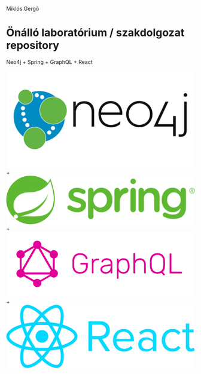 Miklós Gergő 
# Önálló laboratórium / szakdolgozat repository

Neo4j + Spring + GraphQL + React

![extensions](imgs/logo1.png)+![extensions](imgs/logo2.png)+![extensions](imgs/logo3.png)+![extensions](imgs/logo4.png)
